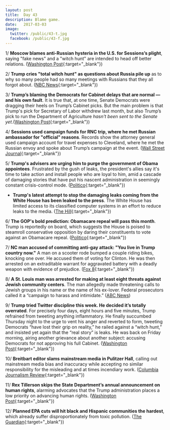 ```yaml
---
layout: post
title:  Day 43
description: Blame game.
date:   2017-03-03
image:
  twitter: /public/43-t.jpg
  facebook: /public/43-f.jpg
---
```


1/ **Moscow blames anti-Russian hysteria in the U.S. for Sessions’s plight**, saying "fake news" and a "witch hunt" are intended to head off better relations. ([Washington Post](https://www.washingtonpost.com/world/europe/moscow-blames-anti-russian-hysteria-for-sessionss-plight/2017/03/03/081e94e8-0000-11e7-a51a-e16b4bcc6644_story.html){:target="_blank"})

2/ **Trump cries "total witch hunt" as questions about Russia pile up** as to why so many people had so many meetings with Russians that they all forgot about. ([NBC News](http://www.nbcnews.com/politics/first-read/trump-cries-witch-hunt-russia-questions-pile-n728611){:target="_blank"})

3/ **Trump’s blaming the Democrats for Cabinet delays that are normal — and his own fault**. It is true that, at one time, Senate Democrats were dragging their heels on Trump’s Cabinet picks. But the main problem is that Trump's pick for Secretary of Labor withdrew last month, but also Trump’s pick to run the Department of Agriculture *hasn't been sent to the Senate yet*.([Washington Post](https://www.washingtonpost.com/news/politics/wp/2017/03/03/trump-is-blaming-the-democrats-for-cabinet-delays-that-are-normal-and-his-own-fault/){:target="_blank"})

4/ **Sessions used campaign funds for RNC trip, where he met Russian ambassador for "official" reasons**. Records show the attorney general used campaign account for travel expenses to Cleveland, where he met the Russian envoy and spoke about Trump’s campaign at the event. ([Wall Street Journal](https://www.wsj.com/articles/jeff-sessions-used-political-funds-for-republican-convention-expenses-1488509301){:target="_blank"})

5/ **Trump's advisers are urging him to purge the government of Obama appointees**. Frustrated by the gush of leaks, the president's allies say it's time to take action and install people who are loyal to him, amid a cascade of damaging stories that have put his nascent administration in seemingly constant crisis-control mode. ([Politico](http://www.politico.com/story/2017/03/trump-obama-appointees-advisers-purge-235629){:target="_blank"})

* **Trump's latest attempt to stop the damaging leaks coming from the White House has been leaked to the press**. The White House has limited access to its classified computer systems in an effort to reduce leaks to the media. ([The Hill](http://thehill.com/homenews/administration/322155-trump-teams-push-to-stop-leaks-quickly-leaks-to-press){:target="_blank"})

6/ **The GOP's bold prediction: Obamacare repeal will pass this month**. Trump is reportedly on board, which suggests the House is poised to steamroll conservative opposition by daring their constituents to vote against an Obamacare repeal. ([Politico](http://www.politico.com/story/2017/03/house-leaders-obamacare-repeal-pass-month-235623){:target="_blank"})

7/ **NC man accused of committing anti-gay attack: "You live in Trump country now."** A man on a scooter rode bumped a couple riding bikes, knocking one over. He accused them of voting for Clinton. He was then arrested on an extraditable warrant for aggravated battery with a deadly weapon with evidence of prejudice. ([Fox 8](http://myfox8.com/2017/03/03/nc-man-accused-of-committing-anti-gay-attack-you-live-in-trump-country-now/){:target="_blank"})

8/ **A St. Louis man was arrested for making at least eight threats against Jewish community centers**. The man allegedly made threatening calls to Jewish groups in his name or the name of his ex-lover. Federal prosecutors called it a “campaign to harass and intimidate.” ([ABC News](http://abcnews.go.com/US/man-accused-making-threats-jewish-community-centers-arrested/story?id=45884069))

9/ **Trump tried Twitter discipline this week. He decided it’s totally overrated**. For precisely four days, eight hours and five minutes, Trump refrained from tweeting anything inflammatory. He finally succumbed Thursday night to the urge to vent his anger and reverted to form, tweeting Democrats “have lost their grip on reality,” he railed against a “witch hunt,” and insisted yet again that the “real story” is leaks. He was back on Friday morning, airing another grievance about another subject: accusing Democrats for not approving his full Cabinet. ([Washington Post](https://www.washingtonpost.com/news/the-fix/wp/2017/03/03/trump-tried-twitter-discipline-this-week-he-decided-its-totally-overrated/){:target="_blank"})

10/ **Breitbart editor slams mainstream media in Pulitzer Hall**, calling out mainstream media bias and inaccuracy while accepting no similar responsibility for the misleading and at times incendiary work. ([Columbia Journalism Review](http://www.cjr.org/covering_trump/breitbart-editor-columbia-stelter.php){:target="_blank"})

11/ **Rex Tillerson skips the State Department’s annual announcement on human rights**, alarming advocates that the Trump administration places a low priority on advancing human rights. ([Washington Post](https://www.washingtonpost.com/world/national-security/rex-tillerson-skips-state-departments-annual-announcement-on-human-rights-alarming-advocates/2017/03/03/7fbf8584-002d-11e7-8f41-ea6ed597e4ca_story.html){:target="_blank"})

12/ **Planned EPA cuts will hit black and Hispanic communities the hardest**, which already suffer disproportionately from toxic pollution. ([The Guardian](https://www.theguardian.com/environment/2017/mar/03/epa-environment-budget-cuts-pollution-justice-office){:target="_blank"})

